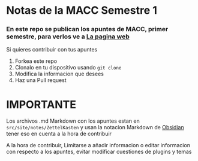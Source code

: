 # Notas de la MACC Semestre 1

### En este repo se publican los apuntes de MACC, primer semestre, para verlos ve a [La pagina web](https://notes-uni.vercel.app/)

Si quieres contribuir con tus apuntes

1. Forkea este repo
2. Clonalo en tu dispositivo usando `git clone `
3. Modifica la informacion que desees
4. Haz una Pull request

# IMPORTANTE

Los archivos .md Markdown con los apuntes estan en `src/site/notes/ZettelKasten` y usan la notacion Markdown de [Obsidian](https://obsidian.md/) tener eso en cuenta a la hora de contribuir

A la hora de contribuir, Limitarse a añadir informacion o editar informacion con respecto a los apuntes, evitar modificar cuestiones de plugins y temas
